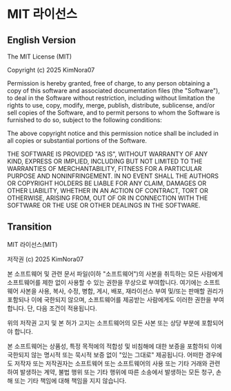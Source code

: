 # MIT 라이선스

## English Version

The MIT License (MIT)

Copyright (c) 2025 KimNora07

Permission is hereby granted, free of charge, to any person obtaining a copy
of this software and associated documentation files (the "Software"), to deal
in the Software without restriction, including without limitation the rights
to use, copy, modify, merge, publish, distribute, sublicense, and/or sell
copies of the Software, and to permit persons to whom the Software is
furnished to do so, subject to the following conditions:

The above copyright notice and this permission notice shall be included in
all copies or substantial portions of the Software.

THE SOFTWARE IS PROVIDED "AS IS", WITHOUT WARRANTY OF ANY KIND, EXPRESS OR
IMPLIED, INCLUDING BUT NOT LIMITED TO THE WARRANTIES OF MERCHANTABILITY,
FITNESS FOR A PARTICULAR PURPOSE AND NONINFRINGEMENT. IN NO EVENT SHALL THE
AUTHORS OR COPYRIGHT HOLDERS BE LIABLE FOR ANY CLAIM, DAMAGES OR OTHER
LIABILITY, WHETHER IN AN ACTION OF CONTRACT, TORT OR OTHERWISE, ARISING FROM,
OUT OF OR IN CONNECTION WITH THE SOFTWARE OR THE USE OR OTHER DEALINGS IN
THE SOFTWARE.

## Transition

MIT 라이선스(MIT)

저작권 (c) 2025 KimNora07

본 소프트웨어 및 관련 문서 파일(이하 "소프트웨어")의 사본을 취득하는 모든 사람에게 소프트웨어를 제한 없이 사용할 수 있는 권한을 무상으로 부여합니다. 
여기에는 소프트웨어 사본을 사용, 복사, 수정, 병합, 게시, 배포, 재라이선스 부여 및/또는 판매할 권리가 포함되나 이에 국한되지 않으며, 
소프트웨어를 제공받는 사람에게도 이러한 권한을 부여합니다. 단, 다음 조건이 적용됩니다.

위의 저작권 고지 및 본 허가 고지는 소프트웨어의 모든 사본 또는 상당 부분에 포함되어야 합니다.

본 소프트웨어는 상품성, 
특정 목적에의 적합성 및 비침해에 대한 보증을 포함하되 이에 국한되지 않는 명시적 또는 묵시적 보증 없이 "있는 그대로" 제공됩니다. 
어떠한 경우에도 저작자 또는 저작권자는 소프트웨어 또는 소프트웨어의 사용 또는 기타 거래와 관련하여 발생하는 
계약, 불법 행위 또는 기타 행위에 따른 소송에서 발생하는 모든 청구, 손해 또는 기타 책임에 대해 책임을 지지 않습니다.
